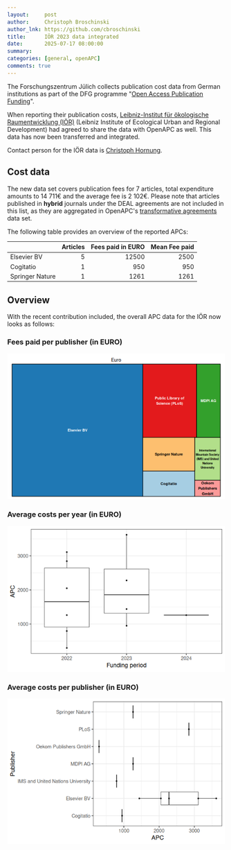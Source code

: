 ```yaml
---
layout:     post
author:     Christoph Broschinski
author_lnk: https://github.com/cbroschinski
title:      IÖR 2023 data integrated
date:       2025-07-17 08:00:00
summary:    
categories: [general, openAPC]
comments: true
---
```





The Forschungszentrum Jülich collects publication cost data from German institutions as part of the DFG programme "[Open Access Publication Funding](https://www.fz-juelich.de/en/zb/open-science/open-access/monitoring-dfg-oa-publication-funding)".

When reporting their publication costs, [Leibniz-Institut für ökologische Raumentwicklung (IÖR)](https://www.ioer.de/en/) (Leibniz Institute of Ecological Urban and Regional Development) had agreed to share the data with OpenAPC as well. This data has now been transferred and integrated.

Contact person for the IÖR data is [Christoph Hornung](mailto:open-access@ioer.de).

## Cost data



The new data set covers publication fees for 7 articles, total expenditure amounts to 14 711€ and the average fee is 2 102€. Please note that articles published in **hybrid** journals under the DEAL agreements are not included in this list, as they are aggregated in OpenAPC's [transformative agreements](https://github.com/OpenAPC/openapc-de/tree/master/data/transformative_agreements) data set.

The following table provides an overview of the reported APCs:



|                | Articles| Fees paid in EURO| Mean Fee paid|
|:---------------|--------:|-----------------:|-------------:|
|Elsevier BV     |        5|             12500|          2500|
|Cogitatio       |        1|               950|           950|
|Springer Nature |        1|              1261|          1261|



## Overview

With the recent contribution included, the overall APC data for the IÖR now looks as follows:

### Fees paid per publisher (in EURO)

![plot of chunk tree_ioer_2025_07_17_full](/figure/tree_ioer_2025_07_17_full-1.png)

###  Average costs per year (in EURO)

![plot of chunk box_ioer_2025_07_17_year_full](/figure/box_ioer_2025_07_17_year_full-1.png)

###  Average costs per publisher (in EURO)

![plot of chunk box_ioer_2025_07_17_publisher_full](/figure/box_ioer_2025_07_17_publisher_full-1.png)
